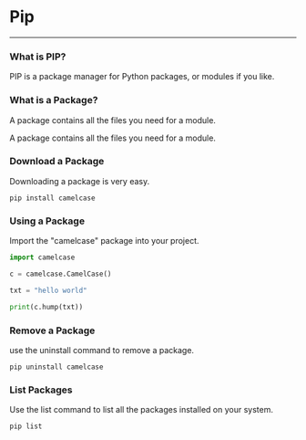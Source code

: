 # Pip

---
### What is PIP?
PIP is a package manager for Python packages, or modules if you like.
### What is a Package?
A package contains all the files you need for a module.

A package contains all the files you need for a module.
### Download a Package
Downloading a package is very easy.
```commandline
pip install camelcase
```
### Using a Package
Import the "camelcase" package into your project.
```python
import camelcase

c = camelcase.CamelCase()

txt = "hello world"

print(c.hump(txt))
```
### Remove a Package
use the uninstall command to remove a package.
```commandline
pip uninstall camelcase
```
### List Packages
Use the list command to list all the packages installed on your system.
```commandline
pip list
```